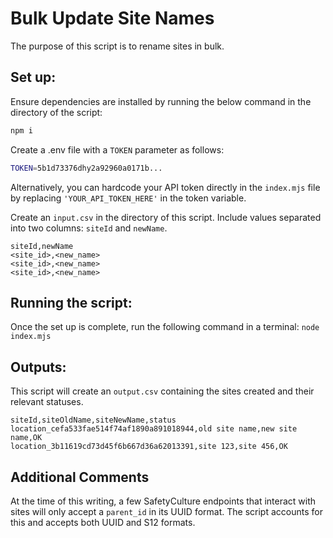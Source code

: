 # Bulk Update Site Names

The purpose of this script is to rename sites in bulk.

## Set up:

Ensure dependencies are installed by running the below command in the directory of the script:

```bash
npm i
```

Create a .env file with a `TOKEN` parameter as follows:

```bash
TOKEN=5b1d73376dhy2a92960a0171b...
```

Alternatively, you can hardcode your API token directly in the `index.mjs` file by replacing `'YOUR_API_TOKEN_HERE'` in the token variable.

Create an `input.csv` in the directory of this script. Include values separated into two columns: `siteId` and `newName`.

```csv
siteId,newName
<site_id>,<new_name>
<site_id>,<new_name>
<site_id>,<new_name>
```

## Running the script:

Once the set up is complete, run the following command in a terminal:
`node index.mjs`

## Outputs:

This script will create an `output.csv` containing the sites created and their relevant statuses.

```csv
siteId,siteOldName,siteNewName,status
location_cefa533fae514f74af1890a891018944,old site name,new site name,OK
location_3b11619cd73d45f6b667d36a62013391,site 123,site 456,OK
```

## Additional Comments

At the time of this writing, a few SafetyCulture endpoints that interact with sites will only accept a `parent_id` in its UUID format. The script accounts for this and accepts both UUID and S12 formats.
